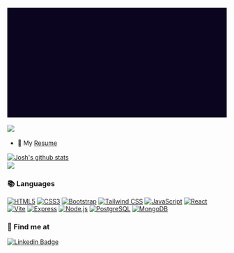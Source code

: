 
<p align='center'>
  <img src='https://github.com/jtw007/jtw007/blob/main/readme.gif'/>
</p>

![](https://komarev.com/ghpvc/?username=jtw007&color=0096AB)


- 📜 My [Resume](https://docs.google.com/document/d/1QaHI997DM1theqIRrbxC43CIP6p8sp1PEMo4gFGcJrA/edit?usp=sharing)

<a href="https://github.com/jtw007/github-readme-stats"><img align="center" src="https://github-readme-stats.vercel.app/api?username=jtw007&show_icons=true&include_all_commits=true&theme=transparent&hide_border=true" alt="Josh's github stats" /></a> <br/>
<a href="https://github.com/jtw007/github-readme-stats"><img align="center" src="https://github-readme-stats.vercel.app/api/top-langs/?username=jtw007&layout=compact&theme=transparent&hide_border=true" /></a>


### 📚 Languages
<a href="https://www.w3.org/TR/html5/" title="HTML5" target="blank" rel="noopener noreferrer"><img src="https://github.com/get-icon/geticon/raw/master/icons/html-5.svg" alt="HTML5" width="50px" height="50px"></a>
<a href="https://www.w3.org/TR/CSS/" title="CSS3" target="blank" rel="noopener noreferrer"><img src="https://github.com/get-icon/geticon/raw/master/icons/css-3.svg" alt="CSS3" width="50px" height="50px"></a>
<a href="https://getbootstrap.com/" title="Bootstrap" target="blank" rel="noopener noreferrer"><img src="https://github.com/get-icon/geticon/raw/master/icons/bootstrap.svg" alt="Bootstrap" width="50px" height="50px"></a>
<a href="https://tailwindcss.com/" title="Tailwind CSS" target="blank" rel="noopener noreferrer"><img src="https://github.com/get-icon/geticon/raw/master/icons/tailwindcss-icon.svg" alt="Tailwind CSS" width="50px" height="50px"></a>
<a href="https://developer.mozilla.org/en-US/docs/Web/JavaScript" title="JavaScript" target="blank" rel="noopener noreferrer"><img src="https://github.com/get-icon/geticon/raw/master/icons/javascript.svg" alt="JavaScript" width="50px" height="50px"></a>
<a href="https://reactjs.org/" title="React" target="blank" rel="noopener noreferrer"><img src="https://github.com/get-icon/geticon/raw/master/icons/react.svg" alt="React" width="50px" height="50px"></a>
<a href="https://vitejs.dev/" title="Vite" target="blank" rel="noopener noreferrer"><img src="https://github.com/get-icon/geticon/raw/master/icons/vite.svg" alt="Vite" width="50px" height="50px"></a>
<a href="https://expressjs.com/" title="Express" target="blank" rel="noopener noreferrer"><img src="https://user-images.githubusercontent.com/102000821/227614220-d4bb65dd-ada9-4bf6-898f-0829013a332e.png" alt="Express" width="50px" height="50px"></a>
<a href="https://nodejs.org/" title="Node.js" target="blank" rel="noopener noreferrer"><img src="https://github.com/get-icon/geticon/raw/master/icons/nodejs-icon.svg" alt="Node.js" width="50px" height="50px"></a>
<a href="https://www.postgresql.org/" title="PostgreSQL" target="blank" rel="noopener noreferrer"><img src="https://github.com/get-icon/geticon/raw/master/icons/postgresql.svg" alt="PostgreSQL" width="50px" height="50px"></a>
<a href="https://www.mongodb.org/" title="MongoDB" target="blank" rel="noopener noreferrer"><img src="https://github.com/get-icon/geticon/raw/master/icons/mongodb-icon.svg" alt="MongoDB" width="50px" height="50px"></a>


### 📨 Find me at
[![Linkedin Badge](https://img.shields.io/badge/-LinkedIn-blue?style=flat-square&logo=Linkedin&logoColor=white&link=https://www.linkedin.com/in/joshuatwudev/)](https://www.linkedin.com/in/joshuatwudev/)

 




